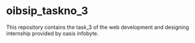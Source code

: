 # oibsip_taskno_3
This  repository contains the task_3 of the web development and designing internship provided by oasis infobyte.
